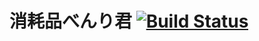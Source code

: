 # 消耗品べんり君 [![Build Status](https://travis-ci.org/webarata/MrConsumable.svg?branch=master)](https://travis-ci.org/webarata/MrConsumable)

